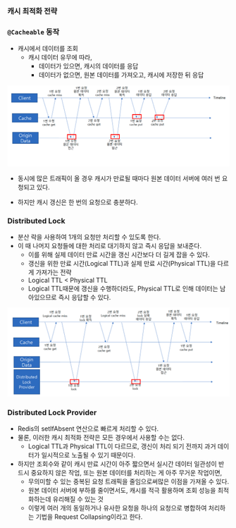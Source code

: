 ### 캐시 최적화 전략

### `@Cacheable` 동작
- 캐시에서 데이터를 조회
  - 캐시 데이터 유무에 따라,
    - 데이터가 있으면, 캐시의 데이터를 응답
    - 데이터가 없으면, 원본 데이터를 가져오고, 캐시에 저장한 뒤 응답

![image_1.png](image_1.png)

- 동시에 많은 트래픽이 올 경우 캐시가 만료될 때마다 원본 데이터 서버에 여러 번 요청되고 있다.


- 하지만 캐시 갱신은 한 번의 요청으로 충분하다.

### Distributed Lock
- 분산 락을 사용하여 1개의 요청만 처리할 수 있도록 한다.
- 이 때 나머지 요청들에 대한 처리로 대기하지 않고 즉시 응답을 보내준다.
  - 이를 위해 실제 데이터 만료 시간을 갱신 시간보다 더 길게 잡을 수 있다.
  - 갱신을 위한 만료 시간(Logical TTL)과 실제 만료 시간(Physical TTL)을 다르게 가져가는 전략
  - Logical TTL < Physical TTL
  - Logical TTL때문에 갱신을 수행하더라도, Physical TTL로 인해 데이터는 남아있으므로 즉시 응답할 수 있다.

![image_2.png](image_2.png)

### Distributed Lock Provider
- Redis의 setIfAbsent 연산으로 빠르게 처리할 수 있다.
- 물론, 이러한 캐시 최적화 전략은 모든 경우에서 사용할 수는 없다.
  - Logical TTL과 Physical TTL이 다르므로, 갱신이 처리 되기 전까지 과거 데이터가 일시적으로 노출될 수 있기 때문이다.
- 하지만 조회수와 같이 캐시 만료 시간이 아주 짧으면서 실시간 데이터 일관성이 반드시 중요하지 않은 작업, 또는 원본 데이터를 처리하는 게 아주 무거운 작업이면,
  - 무의미할 수 있는 중복된 요청 트래픽을 줄임으로써많은 이점을 가져올 수 있다.
  - 원본 데이터 서버에 부하를 줄이면서도, 캐시를 적극 활용하며 조회 성능을 최적화하는데 유리해질 수 있는 것
  - 이렇게 여러 개의 동일하거나 유사한 요청을 하나의 요청으로 병합하여 처리하는 기법을 Request Collapsing이라고 한다.